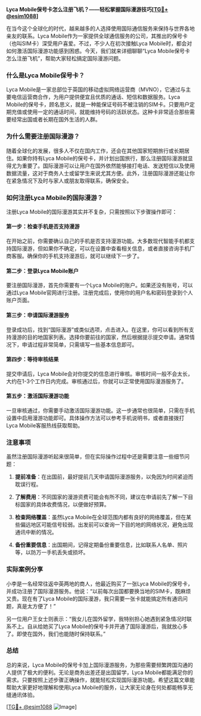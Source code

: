 **Lyca Mobile保号卡怎么注册飞机？——轻松掌握国际漫游技巧[[TG💪+ @esim1088](https://t.me/s/esim1088)]**

在当今这个全球化的时代，越来越多的人选择使用国际通信服务来保持与世界各地亲友的联系。Lyca Mobile作为一家提供全球通信服务的公司，其推出的保号卡（也叫SIM卡）深受用户喜爱。不过，不少人在初次接触Lyca Mobile时，都会对如何激活国际漫游功能感到困惑。今天，我们就来详细聊聊“Lyca Mobile保号卡怎么注册飞机”，帮助大家轻松搞定国际漫游问题。

### 什么是Lyca Mobile保号卡？

Lyca Mobile是一家总部位于英国的移动虚拟网络运营商（MVNO），它通过与主要电信运营商合作，为用户提供便宜且优质的通话、短信和数据服务。Lyca Mobile的保号卡，顾名思义，就是一种能保证号码不被注销的SIM卡。只要用户定期充值或使用一定的通话时间，就能维持号码的活跃状态。这种卡非常适合那些需要经常出国或者长期在国外生活的人群。

### 为什么需要注册国际漫游？

随着全球化的发展，很多人不仅在国内工作，还会在其他国家短期旅行或长期居住。如果你持有Lyca Mobile的保号卡，并计划出国旅行，那么注册国际漫游就显得尤为重要了。国际漫游可以让用户在国外依然能够接打电话、发送短信以及使用数据流量，这对于商务人士或留学生来说尤其方便。此外，注册国际漫游还能让你在紧急情况下及时与家人或朋友取得联系，确保安全。

### 如何注册Lyca Mobile的国际漫游？

注册Lyca Mobile的国际漫游其实并不复杂，只需按照以下步骤操作即可：

#### 第一步：检查手机是否支持漫游

在开始之前，你需要确认自己的手机是否支持漫游功能。大多数现代智能手机都支持国际漫游，但如果你不确定，可以在设置中查看相关信息，或者直接咨询手机厂商客服。确保你的手机支持漫游后，就可以继续下一步了。

#### 第二步：登录Lyca Mobile账户

要注册国际漫游，首先你需要有一个Lyca Mobile的账户。如果还没有账号，可以通过Lyca Mobile官网进行注册。注册完成后，使用你的用户名和密码登录到个人账户页面。

#### 第三步：申请国际漫游服务

登录成功后，找到“国际漫游”或类似选项，点击进入。在这里，你可以看到所有支持漫游的目的地国家列表。选择你要前往的国家，然后根据提示提交申请。通常情况下，申请过程非常简单，只需填写一些基本信息即可。

#### 第四步：等待审核结果

提交申请后，Lyca Mobile会对你提交的信息进行审核。审核时间一般不会太长，大约在1-3个工作日内完成。审核通过后，你就可以正常使用国际漫游服务了。

#### 第五步：激活国际漫游功能

一旦审核通过，你需要手动激活国际漫游功能。这一步通常也很简单，只需在手机设置中启用漫游功能即可。具体操作方法可以参考手机说明书，或者直接拨打Lyca Mobile客服热线获取帮助。

### 注意事项

虽然注册国际漫游听起来很简单，但在实际操作过程中还是需要注意一些细节问题：

1. **提前准备**：在出国前，最好提前几天申请国际漫游服务，以免因为时间紧迫而耽误行程。
   
2. **了解费用**：不同国家的漫游资费可能会有所不同，建议在申请前先了解一下目标国家的具体收费情况，以便做好预算。

3. **检查网络覆盖**：虽然Lyca Mobile在全球范围内都有良好的网络覆盖，但在某些偏远地区可能信号较弱。出发前可以查询一下目的地的网络状况，避免出现通讯中断的情况。

4. **备份重要信息**：出国期间，记得定期备份重要信息，比如联系人名单、照片等，以防万一手机丢失或损坏。

### 实际案例分享

小李是一名经常往返中英两地的商人，他最近购买了一张Lyca Mobile的保号卡，并成功注册了国际漫游服务。他说：“以前每次出国都要换当地的SIM卡，既麻烦又贵。现在有了Lyca Mobile的国际漫游，我只需要一张卡就能搞定所有通讯问题，真是太方便了！”

另一位用户王女士则表示：“我女儿在国外留学，我特别担心她遇到紧急情况时联系不上。自从给她买了Lyca Mobile的保号卡并开通了国际漫游后，我就放心多了。即使在国外，我们也能随时保持联系。”

### 总结

总的来说，Lyca Mobile的保号卡加上国际漫游服务，为那些需要频繁跨国沟通的人提供了极大的便利。无论是商务出差还是出国留学，Lyca Mobile都能满足你的需求。只要按照上述步骤正确操作，就能轻松实现国际漫游功能。希望这篇文章能帮助大家更好地理解和使用Lyca Mobile的服务，让大家无论身在何处都能畅享无缝通讯体验。

[[TG💪+ @esim1088](https://t.me/s/esim1088) ![Image](https://i.postimg.cc/4NQfJmqS/Snipaste-2025-05-13-00-14-12.png)]